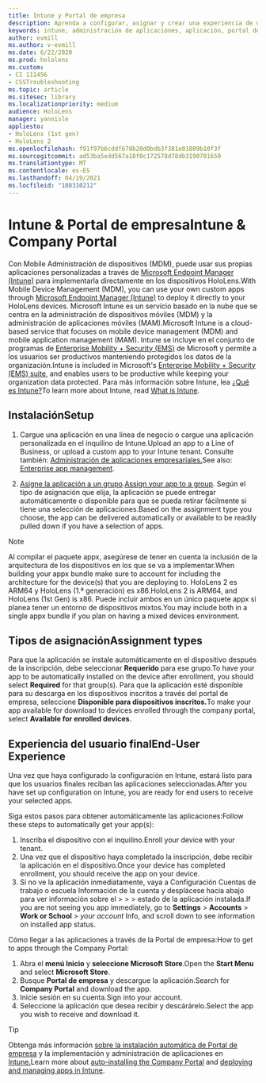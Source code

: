 ```yaml
---
title: Intune y Portal de empresa
description: Aprenda a configurar, asignar y crear una experiencia de usuario cómoda con Intune, la administración de dispositivos móviles y el portal de empresa.
keywords: intune, administración de aplicaciones, aplicación, portal de empresa, portal, hololens
author: evmill
ms.author: v-evmill
ms.date: 6/22/2020
ms.prod: hololens
ms.custom:
- CI 111456
- CSSTroubleshooting
ms.topic: article
ms.sitesec: library
ms.localizationpriority: medium
audience: HoloLens
manager: yannisle
appliesto:
- HoloLens (1st gen)
- HoloLens 2
ms.openlocfilehash: f91f97b6cddf678b20d0bdb3f381e01809b10f3f
ms.sourcegitcommit: ad53ba5edd567a18f0c172578d78db3190701650
ms.translationtype: MT
ms.contentlocale: es-ES
ms.lasthandoff: 04/19/2021
ms.locfileid: "108310212"
---
```

# <a name="intune--company-portal"></a><span data-ttu-id="56a8c-104">Intune & Portal de empresa</span><span class="sxs-lookup"><span data-stu-id="56a8c-104">Intune & Company Portal</span></span>

<span data-ttu-id="56a8c-105">Con Mobile Administración de dispositivos (MDM), puede usar sus propias aplicaciones personalizadas a través de [Microsoft Endpoint Manager (Intune)](https://docs.microsoft.com/intune/windows-holographic-for-business) para implementarla directamente en los dispositivos HoloLens.</span><span class="sxs-lookup"><span data-stu-id="56a8c-105">With Mobile Device Management (MDM), you can use your own custom apps through [Microsoft Endpoint Manager (Intune)](https://docs.microsoft.com/intune/windows-holographic-for-business) to deploy it directly to your HoloLens devices.</span></span> <span data-ttu-id="56a8c-106">Microsoft Intune es un servicio basado en la nube que se centra en la administración de dispositivos móviles (MDM) y la administración de aplicaciones móviles (MAM).</span><span class="sxs-lookup"><span data-stu-id="56a8c-106">Microsoft Intune is a cloud-based service that focuses on mobile device management (MDM) and mobile application management (MAM).</span></span> <span data-ttu-id="56a8c-107">Intune se incluye en el conjunto de programas de [Enterprise Mobility + Security (EMS)](https://www.microsoft.com/microsoft-365/enterprise-mobility-security) de Microsoft y permite a los usuarios ser productivos manteniendo protegidos los datos de la organización.</span><span class="sxs-lookup"><span data-stu-id="56a8c-107">Intune is included in Microsoft's [Enterprise Mobility + Security (EMS) suite](https://www.microsoft.com/microsoft-365/enterprise-mobility-security), and enables users to be productive while keeping your organization data protected.</span></span> <span data-ttu-id="56a8c-108">Para más información sobre Intune, lea [¿Qué es Intune?](https://docs.microsoft.com/mem/intune/fundamentals/what-is-intune)</span><span class="sxs-lookup"><span data-stu-id="56a8c-108">To learn more about Intune, read [What is Intune](https://docs.microsoft.com/mem/intune/fundamentals/what-is-intune).</span></span>

## <a name="setup"></a><span data-ttu-id="56a8c-109">Instalación</span><span class="sxs-lookup"><span data-stu-id="56a8c-109">Setup</span></span>

1. <span data-ttu-id="56a8c-110">Cargue una aplicación en una línea de negocio o cargue una aplicación personalizada en el inquilino de Intune.</span><span class="sxs-lookup"><span data-stu-id="56a8c-110">Upload an app to a Line of Business, or upload a custom app to your Intune tenant.</span></span> <span data-ttu-id="56a8c-111">Consulte también: [Administración de aplicaciones empresariales.](https://docs.microsoft.com/windows/client-management/mdm/enterprise-app-management)</span><span class="sxs-lookup"><span data-stu-id="56a8c-111">See also: [Enterprise app management](https://docs.microsoft.com/windows/client-management/mdm/enterprise-app-management).</span></span>

2. <span data-ttu-id="56a8c-112">[Asigne la aplicación a un grupo](https://docs.microsoft.com/mem/intune/apps/apps-deploy).</span><span class="sxs-lookup"><span data-stu-id="56a8c-112">[Assign your app to a group](https://docs.microsoft.com/mem/intune/apps/apps-deploy).</span></span> <span data-ttu-id="56a8c-113">Según el tipo de asignación que elija, la aplicación se puede entregar automáticamente o disponible para que se pueda retirar fácilmente si tiene una selección de aplicaciones.</span><span class="sxs-lookup"><span data-stu-id="56a8c-113">Based on the assignment type you choose, the app can be delivered automatically or available to be readily pulled down if you have a selection of apps.</span></span>

> [!NOTE]
> <span data-ttu-id="56a8c-114">Al compilar el paquete appx, asegúrese de tener en cuenta la inclusión de la arquitectura de los dispositivos en los que se va a implementar.</span><span class="sxs-lookup"><span data-stu-id="56a8c-114">When building your appx bundle make sure to account for including the architecture for the device(s) that you are deploying to.</span></span> <span data-ttu-id="56a8c-115">HoloLens 2 es ARM64 y HoloLens (1.ª generación) es x86.</span><span class="sxs-lookup"><span data-stu-id="56a8c-115">HoloLens 2 is ARM64, and HoloLens (1st Gen) is x86.</span></span> <span data-ttu-id="56a8c-116">Puede incluir ambos en un único paquete appx si planea tener un entorno de dispositivos mixtos.</span><span class="sxs-lookup"><span data-stu-id="56a8c-116">You may include both in a single appx bundle if you plan on having a mixed devices environment.</span></span>

## <a name="assignment-types"></a><span data-ttu-id="56a8c-117">Tipos de asignación</span><span class="sxs-lookup"><span data-stu-id="56a8c-117">Assignment types</span></span>

<span data-ttu-id="56a8c-118">Para que la aplicación se instale automáticamente en el dispositivo después de la inscripción, debe seleccionar **Requerido** para ese grupo.</span><span class="sxs-lookup"><span data-stu-id="56a8c-118">To have your app to be automatically installed on the device after enrollment, you should select **Required** for that group(s).</span></span>
<span data-ttu-id="56a8c-119">Para que la aplicación esté disponible para su descarga en los dispositivos inscritos a través del portal de empresa, seleccione **Disponible para dispositivos inscritos.**</span><span class="sxs-lookup"><span data-stu-id="56a8c-119">To make your app available for download to devices enrolled through the company portal, select **Available for enrolled devices**.</span></span>

## <a name="end-user-experience"></a><span data-ttu-id="56a8c-120">Experiencia del usuario final</span><span class="sxs-lookup"><span data-stu-id="56a8c-120">End-User Experience</span></span>

<span data-ttu-id="56a8c-121">Una vez que haya configurado la configuración en Intune, estará listo para que los usuarios finales reciban las aplicaciones seleccionadas.</span><span class="sxs-lookup"><span data-stu-id="56a8c-121">After you have set up configuration on Intune, you are ready for end users to receive your selected apps.</span></span>

<span data-ttu-id="56a8c-122">Siga estos pasos para obtener automáticamente las aplicaciones:</span><span class="sxs-lookup"><span data-stu-id="56a8c-122">Follow these steps to automatically get your app(s):</span></span>

1. <span data-ttu-id="56a8c-123">Inscriba el dispositivo con el inquilino.</span><span class="sxs-lookup"><span data-stu-id="56a8c-123">Enroll your device with your tenant.</span></span>
2. <span data-ttu-id="56a8c-124">Una vez que el dispositivo haya completado la inscripción, debe recibir la aplicación en el dispositivo.</span><span class="sxs-lookup"><span data-stu-id="56a8c-124">Once your device has completed enrollment, you should receive the app on your device.</span></span>
3. <span data-ttu-id="56a8c-125">Si no ve la aplicación inmediatamente, vaya a Configuración Cuentas de trabajo o escuela Información de la cuenta y desplácese hacia abajo para ver información sobre el   >    >    >   estado de la aplicación instalada.</span><span class="sxs-lookup"><span data-stu-id="56a8c-125">If you are not seeing you app immediately, go to **Settings** > **Accounts** > **Work or School** > *your account* Info, and scroll down to see information on installed app status.</span></span>

<span data-ttu-id="56a8c-126">Cómo llegar a las aplicaciones a través de la Portal de empresa:</span><span class="sxs-lookup"><span data-stu-id="56a8c-126">How to get to apps through the Company Portal:</span></span>

1. <span data-ttu-id="56a8c-127">Abra el **menú Inicio** y **seleccione Microsoft Store**.</span><span class="sxs-lookup"><span data-stu-id="56a8c-127">Open the **Start Menu** and select **Microsoft Store**.</span></span>
2. <span data-ttu-id="56a8c-128">Busque **Portal de empresa** y descargue la aplicación.</span><span class="sxs-lookup"><span data-stu-id="56a8c-128">Search for **Company Portal** and download the app.</span></span>
3. <span data-ttu-id="56a8c-129">Inicie sesión en su cuenta.</span><span class="sxs-lookup"><span data-stu-id="56a8c-129">Sign into your account.</span></span>
4. <span data-ttu-id="56a8c-130">Seleccione la aplicación que desea recibir y descárárelo.</span><span class="sxs-lookup"><span data-stu-id="56a8c-130">Select the app you wish to receive and download it.</span></span>

> [!Tip]
> <span data-ttu-id="56a8c-131">Obtenga más información [sobre la instalación automática de Portal de empresa](https://docs.microsoft.com/mem/intune/apps/company-portal-app) y la implementación y administración de aplicaciones en [Intune.](https://docs.microsoft.com/mem/intune/fundamentals/windows-holographic-for-business#deploy-and-manage-apps)</span><span class="sxs-lookup"><span data-stu-id="56a8c-131">Learn more about [auto-installing the Company Portal](https://docs.microsoft.com/mem/intune/apps/company-portal-app) and [deploying and managing apps in Intune](https://docs.microsoft.com/mem/intune/fundamentals/windows-holographic-for-business#deploy-and-manage-apps).</span></span>
